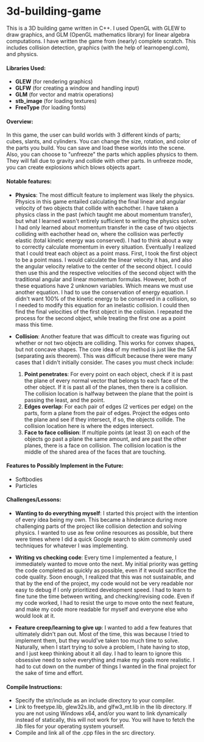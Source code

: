# 3d-building-game
This is a 3D building game written in C++. I used OpenGL with GLEW to draw graphics, and GLM (OpenGL mathematics library) for linear algebra computations. I have written the game from (nearly) complete scratch. This includes collision detection, graphics (with the help of learnopengl.com), and physics.
#### Libraries Used:
- **GLEW** (for rendering graphics)
- **GLFW** (for creating a window and handling input)
- **GLM** (for vector and matrix operations)
- **stb_image** (for loading textures)
- **FreeType** (for loading fonts)

#### Overview:
In this game, the user can build worlds with 3 different kinds of parts; cubes, slants, and cylinders. You can change the size, rotation, and color of the parts you build. You can save and load these worlds into the scene. Also, you can choose to "unfreeze" the parts which applies physics to them. They will fall due to gravity and collide with other parts. In unfreeze mode, you can create explosions which blows objects apart.


#### Notable features:
- **Physics**: The most difficult feature to implement was likely the physics. Physics in this game entailed calculating the final linear and angular velocity of two objects that collide with eachother. I have taken a physics class in the past (which taught me about momentum transfer), but what I learned wasn't entirely sufficient to writing the physics solver. I had only learned about momentum transfer in the case of two objects colliding with eachother head on, where the collision was perfectly elastic (total kinetic energy was conserved). I had to think about a way to correctly calculate momentum in every situation. Eventually I realized that I could treat each object as a point mass. First, I took the first object to be a point mass. I would calculate the linear velocity it has, and also the angular velocity relative to the center of the second object. I could then use this and the respective velocities of the second object with the traditional angular and linear momentum formulas. However, both of these equations have 2 unknown variables. Which means we must use another equation. I had to use the conservation of energy equation. I didn't want 100% of the kinetic energy to be conserved in a collision, so I needed to modify this equation for an inelastic collision. I could then find the final velocities of the first object in the collision. I repeated the process for the second object, while treating the first one as a point mass this time. 

- **Collision**: Another feature that was difficult to create was figuring out whether or not two objects are colliding. This works for convex shapes, but not concave shapes. The core idea of my method is just like the SAT (separating axis theorem). This was difficult because there were many cases that I didn't initially consider. The cases you must check include:
    1.  **Point penetrates**: For every point on each object, check if it is past the plane of every normal vector that belongs to each face of the other object. If it is past all of the planes, then there is a collision. The collision location is halfway between the plane that the point is passing the least, and the point.
    2. **Edges overlap**: For each pair of edges (2 vertices per edge) on the parts, form a plane from the pair of edges. Project the edges onto the plane and see if they intersect, if so, the objects collide. The collision location here is where the edges intersect.
    3. **Face to face collision**: If multiple points (at least 3) on each of the objects go past a plane the same amount, and are past the other planes, there is a face on collision. The collision location is the middle of the shared area of the faces that are touching.

#### Features to Possibly Implement in the Future:
 - Softbodies
 - Particles

#### Challenges/Lessons:

- **Wanting to do everything myself**: I started this project with the intention of every idea being my own. This became a hinderance during more challenging parts of the project like collision detection and solving physics. I wanted to use as few online resources as possible, but there were times where I did a quick Google search to skim commonly used techniques for whatever I was implementing.

- **Writing vs checking code**: Every time I implemented a feature, I immediately wanted to move onto the next. My initial priority was getting the code completed as quickly as possible, even if it would sacrifice the code quality. Soon enough, I realized that this was not sustainable, and that by the end of the project, my code would not be very readable nor easy to debug if I only prioritized development speed. I had to learn to fine tune the time between writing, and checking/revising code. Even if my code worked, I had to resist the urge to move onto the next feature, and make my code more readable for myself and everyone else who would look at it.

- **Feature creep/learning to give up**: I wanted to add a few features that ultimately didn't pan out. Most of the time, this was because I tried to implement them, but they would've taken too much time to solve. Naturally, when I start trying to solve a problem, I hate having to stop, and I just keep thinking about it all day. I had to learn to ignore this obsessive need to solve everything and make my goals more realistic. I had to cut down on the number of things I wanted in the final project for the sake of time and effort.

#### Compile Instructions:
- Specify the str/include as an include directory to your compiler.
- Link to freetype.lib, glew32s.lib, and glfw3_mt.lib in the lib directory. If you are not using Windows x64, and/or you want to link dynamically instead of statically, this will not work for you. You will have to fetch the .lib files for your operating system yourself.
- Compile and link all of the .cpp files in the src directory.